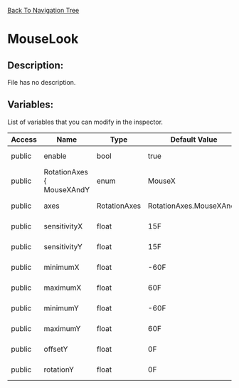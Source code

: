 [Back To Navigation Tree](https://wesleywh.github.io/githubpages/docs/navigation.html)
# MouseLook

## Description:
File has no description.

## Variables:
List of variables that you can modify in the inspector.

|Access|Name|Type|Default Value|Description|
|---|---|---|---|---|
|public|enable|bool|true|No description.|
|public|RotationAxes { MouseXAndY|enum|MouseX|No description.|
|public|axes|RotationAxes|RotationAxes.MouseXAndY|No description.|
|public|sensitivityX|float|15F|No description.|
|public|sensitivityY|float|15F|No description.|
|public|minimumX|float|-60F|No description.|
|public|maximumX|float|60F|No description.|
|public|minimumY|float|-60F|No description.|
|public|maximumY|float|60F|No description.|
|public|offsetY|float|0F|No description.|
|public|rotationY|float|0F|No description.|
